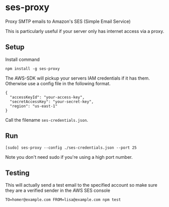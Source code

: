 ses-proxy
=========

Proxy SMTP emails to Amazon's SES (Simple Email Service)

This is particularly useful if your server only has internet access via a proxy.


Setup
-----
Install command
```
npm install -g ses-proxy
```

The AWS-SDK will pickup your servers IAM credentials if it has them. Otherwise use a config file in the following format.
```
{
  "accessKeyId": "your-access-key",
  "secretAccessKey": "your-secret-key",
  "region": "us-east-1"
}
```
Call the filename `ses-credentials.json`.

Run
---

```
[sudo] ses-proxy --config ./ses-credentials.json --port 25
```
Note you don't need sudo if you're using a high port number.


Testing
-------

This will actually send a test email to the specified account so make sure they are a verified sender in the AWS SES console
```
TO=homer@example.com FROM=lisa@example.com npm test
```
